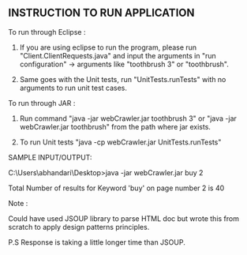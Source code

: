 INSTRUCTION TO RUN APPLICATION
-------------------------------
To run through Eclipse :

1. If you are using eclipse to run the program, please run "Client.ClientRequests.java" and input the arguments in "run configuration" -> arguments like "toothbrush 3" or "toothbrush".

2. Same goes with the Unit tests, run "UnitTests.runTests" with no arguments to run unit test cases.

To run through JAR :

1. Run command "java -jar webCrawler.jar toothbrush 3" or "java -jar webCrawler.jar toothbrush" from the path where jar exists.

2. To run Unit tests "java -cp webCrawler.jar UnitTests.runTests"

SAMPLE INPUT/OUTPUT:

C:\Users\abhandari\Desktop>java -jar webCrawler.jar buy 2

Total Number of results for Keyword 'buy' on page number 2 is 40


Note :

Could have used JSOUP library to parse HTML doc but wrote this from scratch to apply design patterns principles.

P.S Response is taking a little longer time than JSOUP.
